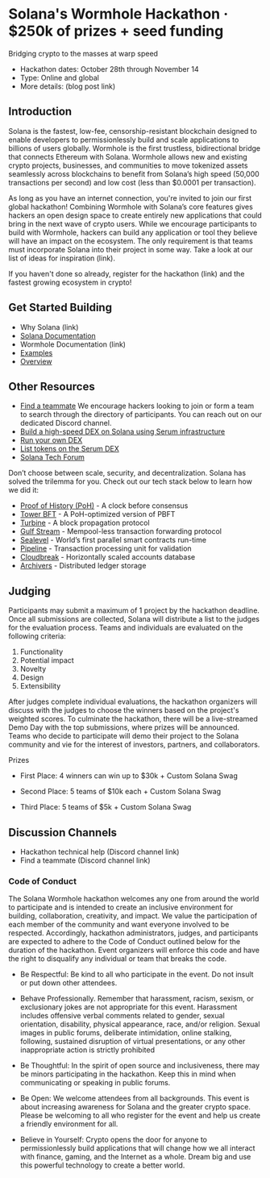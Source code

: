 # Solana's Wormhole Hackathon &middot; $250k of prizes + seed funding
Bridging crypto to the masses at warp speed

* Hackathon dates: October 28th through November 14
* Type: Online and global
* More details: (blog post link)

## Introduction
Solana is the fastest, low-fee, censorship-resistant blockchain designed to enable developers to permissionlessly build and scale applications to billions of users globally. Wormhole is the first trustless, bidirectional bridge that connects Ethereum with Solana. Wormhole allows new and existing crypto projects, businesses, and communities to move tokenized assets seamlessly across blockchains to benefit from Solana’s high speed (50,000 transactions per second) and low cost (less than $0.0001 per transaction). 

As long as you have an internet connection, you're invited to join our first global hackathon! Combining Wormhole with Solana’s core features gives hackers an open design space to create entirely new applications that could bring in the next wave of crypto users. While we encourage participants to build with Wormhole, hackers can build any application or tool they believe will have an impact on the ecosystem. The only requirement is that teams must incorporate Solana into their project in some way.  Take a look at our list of ideas for inspiration (link).
 
If you haven't done so already, register for the hackathon (link) and the fastest growing ecosystem in crypto!

## Get Started Building

* Why Solana (link)
* [Solana Documentation](https://docs.solana.com/)
* Wormhole Documentation (link)
* [Examples](https://docs.solana.com/apps/hello-world)
* [Overview](https://docs.solana.com/cluster/overview)

## Other Resources

* [Find a teammate](link) We encourage hackers looking to join or form a team to search through the directory of participants. You can reach out on our dedicated Discord channel.
* [Build a high-speed DEX on Solana using Serum infrastructure](https://serum-academy.com/en/developer-resources/)
* [Run your own DEX](https://serum-academy.com/en/dex-list/)
* [List tokens on the Serum DEX](https://serum-academy.com/en/add-market/)
* [Solana Tech Forum](https://forums.solana.com/)

Don’t choose between scale, security, and decentralization. Solana has solved the trilemma for you. Check out our tech stack below to learn how we did it:

* [Proof of History (PoH)](https://medium.com/solana-labs/proof-of-history-a-clock-for-blockchain-cf47a61a9274) - A clock before consensus
* [Tower BFT](https://medium.com/solana-labs/tower-bft-solanas-high-performance-implementation-of-pbft-464725911e79) - A PoH-optimized version of PBFT
* [Turbine](https://medium.com/solana-labs/turbine-solanas-block-propagation-protocol-solves-the-scalability-trilemma-2ddba46a51db) - A block propagation protocol 
* [Gulf Stream](https://medium.com/solana-labs/gulf-stream-solanas-mempool-less-transaction-forwarding-protocol-d342e72186ad) - Mempool-less transaction forwarding protocol
* [Sealevel](https://medium.com/solana-labs/sealevel-parallel-processing-thousands-of-smart-contracts-d814b378192) - World’s first parallel smart contracts run-time
* [Pipeline](https://medium.com/solana-labs/pipelining-in-solana-the-transaction-processing-unit-2bb01dbd2d8f) - Transaction processing unit for validation
* [Cloudbreak](https://medium.com/solana-labs/cloudbreak-solanas-horizontally-scaled-state-architecture-9a86679dcbb1) - Horizontally scaled accounts database
* [Archivers](https://medium.com/solana-labs/replicators-solanas-solution-to-petabytes-of-blockchain-data-storage-ef79db053fa1) - Distributed ledger storage

## Judging

Participants may submit a maximum of 1 project by the hackathon deadline. Once all submissions are collected, Solana will distribute a list to the judges for the evaluation process. Teams and individuals are evaluated on the following criteria:

1. Functionality
2. Potential impact
3. Novelty
4. Design
5. Extensibility

After judges complete individual evaluations, the hackathon organizers will discuss with the judges to choose the winners based on the project's weighted scores. To culminate the hackathon, there will be a live-streamed Demo Day with the top submissions, where prizes will be announced. Teams who decide to participate will demo their project to the Solana community and vie for the interest of investors, partners, and collaborators. 

Prizes

* First Place:
4 winners can win up to $30k + Custom Solana Swag

* Second Place:
5 teams of $10k each + Custom Solana Swag

* Third Place:
5 teams of $5k + Custom Solana Swag

## Discussion Channels

* Hackathon technical help (Discord channel link)
* Find a teammate (Discord channel link)

### Code of Conduct

The Solana Wormhole hackathon welcomes any one from around the world to participate and is intended to create an inclusive environment for building, collaboration, creativity, and impact. We value the participation of each member of the community and want everyone involved to be respected. Accordingly, hackathon administrators, judges, and participants are expected to adhere to the Code of Conduct outlined below for the duration of the hackathon. Event organizers will enforce this code and have the right to disqualify any individual or team that breaks the code.

* Be Respectful: Be kind to all who participate in the event. Do not insult or put down other attendees.

* Behave Professionally. Remember that harassment, racism, sexism, or exclusionary jokes are not appropriate for this event. Harassment includes offensive verbal comments related to gender, sexual orientation, disability, physical appearance, race, and/or religion. Sexual images in public forums, deliberate intimidation, online stalking, following, sustained disruption of virtual presentations, or any other inappropriate action is strictly prohibited

* Be Thoughtful: In the spirit of open source and inclusiveness, there may be minors participating in the hackathon. Keep this in mind when communicating or speaking in public forums.

* Be Open: We welcome attendees from all backgrounds. This event is about increasing awareness for Solana and the greater crypto space. Please be welcoming to all who register for the event and help us create a friendly environment for all.

* Believe in Yourself: Crypto opens the door for anyone to permissionlessly build applications that will change how we all interact with finance, gaming, and the Internet as a whole. Dream big and use this powerful technology to create a better world.

